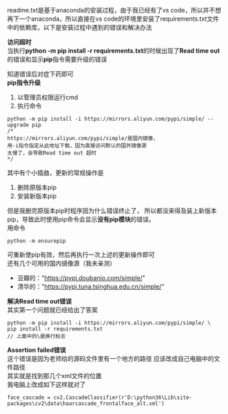 readme.txt是基于anaconda的安装过程，由于我已经有了vs code，所以并不想再下一个anaconda，所以直接在vs code的环境里安装了requirements.txt文件中的依赖库，以下是安装过程中遇到的错误和解决办法

**访问超时**        
当执行**python -m pip install -r requirements.txt**的时候出现了**Read time out**的错误和显示**pip**指令需要升级的错误  

知道错误后对症下药即可      
**pip指令升级**     
1. 以管理员权限运行cmd
2. 执行命令
```
python -m pip install -i https://mirrors.aliyun.com/pypi/simple/ --upgrade pip
/* 
https://mirrors.aliyun.com/pypi/simple/是国内镜像，
用-i指令指定从此地址下载，因为直接访问默认的国外镜像源
太慢了，会导致Read time out 超时
*/
```
其中有个小插曲，更新的常规操作是
1. 删除原版本pip
2. 安装新版本pip   

但是我删完原版本pip时程序因为什么错误终止了，
所以都没来得及装上新版本pip，导致此时使用pip命令会显示**没有pip模块**的错误。   
用命令
```
python -m ensurepip
```
可重新使pip有效，然后再执行一次上述的更新操作即可       
还有几个可用的国内镜像源（我未亲测）
- 豆瓣的："https://pypi.doubanio.com/simple/"
- 清华的："https://pypi.tuna.tsinghua.edu.cn/simple/"

**解决Read time out错误**       
其实第一个问题就已经给出了答案
```
python -m pip install -i https://mirrors.aliyun.com/pypi/simple/ \
pip install -r requirements.txt
// 上面中的\是换行标志
```

**Assertion failed错误**        
这个错误是因为老师给的源码文件里有一个地方的路径
应该改成自己电脑中的文件路径        
其实就是找到那几个xml文件的位置         
我电脑上改成如下这样就对了
```
face_cascade = cv2.CascadeClassifier(r'D:\python36\Lib\site-packages\cv2\data\haarcascade_frontalface_alt.xml')
```

